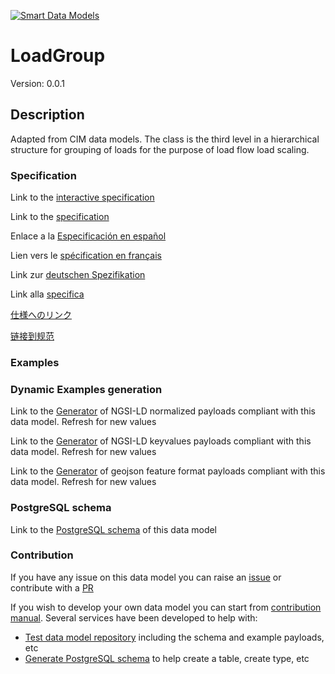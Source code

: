 [![Smart Data Models](https://smartdatamodels.org/wp-content/uploads/2022/01/SmartDataModels_logo.png "Logo")](https://smartdatamodels.org)
# LoadGroup
Version: 0.0.1

## Description 

Adapted from CIM data models. The class is the third level in a hierarchical structure for grouping of loads for the purpose of load flow load scaling.
### Specification

Link to the [interactive specification](https://swagger.lab.fiware.org/?url=https://smart-data-models.github.io/dataModel.EnergyCIM/LoadGroup/swagger.yaml)

Link to the [specification](https://github.com/smart-data-models/dataModel.EnergyCIM/blob/master/LoadGroup/doc/spec.md)

Enlace a la [Especificación en español](https://github.com/smart-data-models/dataModel.EnergyCIM/blob/master/LoadGroup/doc/spec_ES.md)

Lien vers le [spécification en français](https://github.com/smart-data-models/dataModel.EnergyCIM/blob/master/LoadGroup/doc/spec_FR.md)

Link zur [deutschen Spezifikation](https://github.com/smart-data-models/dataModel.EnergyCIM/blob/master/LoadGroup/doc/spec_DE.md)

Link alla [specifica](https://github.com/smart-data-models/dataModel.EnergyCIM/blob/master/LoadGroup/doc/spec_IT.md)

[仕様へのリンク](https://github.com/smart-data-models/dataModel.EnergyCIM/blob/master/LoadGroup/doc/spec_JA.md)

[链接到规范](https://github.com/smart-data-models/dataModel.EnergyCIM/blob/master/LoadGroup/doc/spec_ZH.md)
### Examples
### Dynamic Examples generation

Link to the [Generator](https://smartdatamodels.org/extra/ngsi-ld_generator.php?schemaUrl=https://raw.githubusercontent.com/smart-data-models/dataModel.EnergyCIM/master/LoadGroup/schema.json&email=info@smartdatamodels.org) of NGSI-LD normalized payloads compliant with this data model. Refresh for new values

Link to the [Generator](https://smartdatamodels.org/extra/ngsi-ld_generator_keyvalues.php?schemaUrl=https://raw.githubusercontent.com/smart-data-models/dataModel.EnergyCIM/master/LoadGroup/schema.json&email=info@smartdatamodels.org) of NGSI-LD keyvalues payloads compliant with this data model. Refresh for new values

Link to the [Generator](https://smartdatamodels.org/extra/geojson_features_generator.php?schemaUrl=https://raw.githubusercontent.com/smart-data-models/dataModel.EnergyCIM/master/LoadGroup/schema.json&email=info@smartdatamodels.org) of geojson feature format payloads compliant with this data model. Refresh for new values
### PostgreSQL schema

Link to the [PostgreSQL schema](https://smart-data-models.github.io/dataModel.EnergyCIM/LoadGroup/schema.sql) of this data model
### Contribution

 If you have any issue on this data model you can raise an [issue](https://github.com/smart-data-models/dataModel.EnergyCIM/issues)  or contribute with a [PR](https://github.com/smart-data-models/dataModel.EnergyCIM/pulls)

 If you wish to develop your own data model you can start from [contribution manual](https://bit.ly/contribution_manual). Several services have been developed to help with: 
 - [Test data model repository](https://smartdatamodels.org/index.php/data-models-contribution-api/) including the schema and example payloads, etc
 - [Generate PostgreSQL schema](https://smartdatamodels.org/index.php/sql-service/) to help create a table, create type, etc